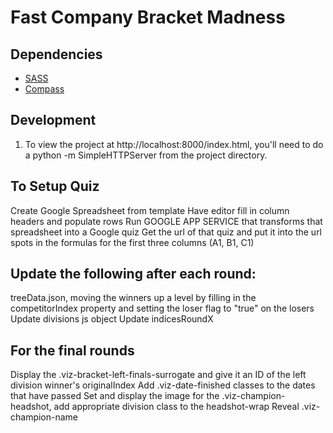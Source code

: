 # Fast Company Bracket Madness

## Dependencies

* [SASS](http://sass-lang.com/install)
* [Compass](http://compass-style.org/install/)

## Development

1. To view the project at http://localhost:8000/index.html, you'll need to do a python -m SimpleHTTPServer from the project directory.

## To Setup Quiz
Create Google Spreadsheet from template
Have editor fill in column headers and populate rows
Run GOOGLE APP SERVICE that transforms that spreadsheet into a Google quiz
Get the url of that quiz and put it into the url spots in the formulas for the first three columns (A1, B1, C1)

## Update the following after each round:
treeData.json, moving the winners up a level by filling in the competitorIndex property and setting the loser flag to "true" on the losers
Update divisions js object
Update indicesRoundX

## For the final rounds
Display the .viz-bracket-left-finals-surrogate and give it an ID of the left division winner's originalIndex
Add .viz-date-finished classes to the dates that have passed
Set and display the image for the .viz-champion-headshot, add appropriate division class to the headshot-wrap
Reveal .viz-champion-name